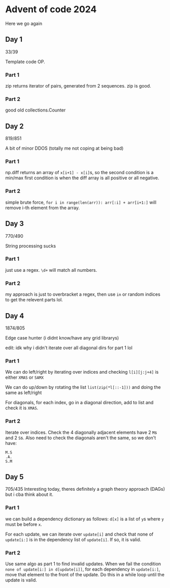 # Advent of code 2024

Here we go again

## Day 1

33/39

Template code OP.

### Part 1

zip returns iterator of pairs, generated from 2 sequences. zip is good.

### Part 2

good old collections.Counter

## Day 2

819/851

A bit of minor DDOS (totally me not coping at being bad)

### Part 1

np.diff returns an array of `x[i+1] - x[i]`s, so the second condition is a min/max
first condition is when the diff array is all positive or all negative.

### Part 2

simple brute force, `for i in range(len(arr)): arr[:i] + arr[i+1:]` will remove i-th element from the array.

## Day 3

770/490

String processing sucks

### Part 1

just use a regex. `\d+` will match all numbers.

### Part 2

my approach is just to overbracket a regex, then use `in` or random indices to get the relevent parts lol.

## Day 4

1874/805

Edge case hunter (i didnt know/have any grid librarys)

edit: idk why i didn't iterate over all diagonal dirs for part 1 lol

### Part 1

We can do left/right by iterating over indices and checking `l[i][j:j+4]` is either `XMAS` or `SAMX`

We can do up/down by rotating the list `list(zip(*l[::-1]))` and doing the same as left/right

For diagonals, for each index, go in a diagonal direction, add to list and check it is `XMAS`.

### Part 2

Iterate over indices. Check the 4 diagonally adjacent elements have 2 `M`s and 2 `S`s. Also need to check the diagonals aren't the same, so we don't have:
```
M.S
.A.
S.M
```

## Day 5

705/435
Interesting today, theres definitely a graph theory approach (DAGs) but i cba think about it.

### Part 1

we can build a dependency dictionary as follows: `d[x]` is a list of `y`s where `y` must be before `x`.

For each update, we can iterate over `update[i]` and check that none of `update[i:]` is in the dependency list of `update[i]`. If so, it is valid.

### Part 2

Use same algo as part 1 to find invalid updates. When we fail the condition `none of update[i:] in d[update[i]]`, for each dependency in `update[i:]`, move that element to the front of the update. Do this in a while loop until the update is valid.